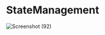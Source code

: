 # StateManagement
![Screenshot (92)](https://user-images.githubusercontent.com/74278267/114779681-53091680-9d6e-11eb-8a8a-7c1517065d8e.png)
